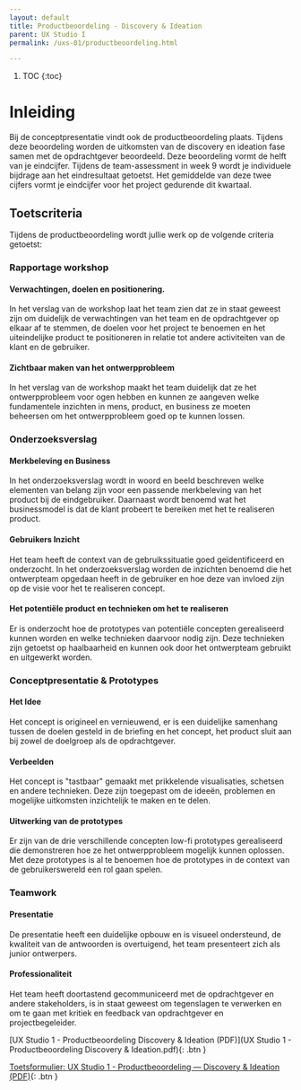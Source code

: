 ```yaml
---
layout: default
title: Productbeoordeling - Discovery & Ideation
parent: UX Studio I
permalink: /uxs-01/productbeoordeling.html

---
```


1. TOC
{:toc}

# Inleiding

Bij de conceptpresentatie vindt ook de productbeoordeling plaats.
Tijdens deze beoordeling worden de uitkomsten van de discovery en
ideation fase samen met de opdrachtgever beoordeeld. Deze beoordeling
vormt de helft van je eindcijfer. Tijdens de team-assessment in week 9
wordt je individuele bijdrage aan het eindresultaat getoetst. Het
gemiddelde van deze twee cijfers vormt je eindcijfer voor het project
gedurende dit kwartaal.

## Toetscriteria

Tijdens de productbeoordeling wordt jullie werk op de volgende criteria
getoetst:

### Rapportage workshop 

#### Verwachtingen, doelen en positionering. 

In het verslag van de workshop laat het team zien dat ze in staat
geweest zijn om duidelijk de verwachtingen van het team en de
opdrachtgever op elkaar af te stemmen, de doelen voor het project te
benoemen en het uiteindelijke product te positioneren in relatie tot
andere activiteiten van de klant en de gebruiker.

#### Zichtbaar maken van het ontwerpprobleem 

In het verslag van de workshop maakt het team duidelijk dat ze het
ontwerpprobleem voor ogen hebben en kunnen ze aangeven welke
fundamentele inzichten in mens, product, en business ze moeten beheersen
om het ontwerpprobleem goed op te kunnen lossen.

### Onderzoeksverslag 

#### Merkbeleving en Business 

In het onderzoeksverslag wordt in woord en beeld beschreven welke
elementen van belang zijn voor een passende merkbeleving van het product
bij de eindgebruiker. Daarnaast wordt benoemd wat het businessmodel is
dat de klant probeert te bereiken met het te realiseren product.

#### Gebruikers Inzicht 

Het team heeft de context van de gebruikssituatie goed geïdentificeerd
en onderzocht. In het onderzoeksverslag worden de inzichten benoemd die
het ontwerpteam opgedaan heeft in de gebruiker en hoe deze van invloed
zijn op de visie voor het te realiseren concept.

#### Het potentiële product en technieken om het te realiseren

Er is onderzocht hoe de prototypes van potentiële concepten gerealiseerd
kunnen worden en welke technieken daarvoor nodig zijn. Deze technieken
zijn getoetst op haalbaarheid en kunnen ook door het ontwerpteam
gebruikt en uitgewerkt worden.

### Conceptpresentatie & Prototypes 

#### Het Idee 

Het concept is origineel en vernieuwend, er is een duidelijke samenhang
tussen de doelen gesteld in de briefing en het concept, het product
sluit aan bij zowel de doelgroep als de opdrachtgever.

#### Verbeelden 

Het concept is "tastbaar" gemaakt met prikkelende visualisaties,
schetsen en andere technieken. Deze zijn toegepast om de ideeën,
problemen en mogelijke uitkomsten inzichtelijk te maken en te delen.

#### Uitwerking van de prototypes

Er zijn van de drie verschillende concepten low-fi prototypes
gerealiseerd die demonstreren hoe ze het ontwerpprobleem mogelijk kunnen
oplossen. Met deze prototypes is al te benoemen hoe de prototypes in de
context van de gebruikerswereld een rol gaan spelen.

### Teamwork

#### Presentatie 

De presentatie heeft een duidelijke opbouw en is visueel ondersteund, de
kwaliteit van de antwoorden is overtuigend, het team presenteert zich
als junior ontwerpers.

#### Professionaliteit

Het team heeft doortastend gecommuniceerd met de opdrachtgever en andere
stakeholders, is in staat geweest om tegenslagen te verwerken en om te
gaan met kritiek en feedback van opdrachtgever en projectbegeleider.

[UX Studio 1 - Productbeoordeling Discovery & Ideation (PDF)](UX Studio 1 - Productbeoordeling Discovery & Ideation.pdf){: .btn }

[Toetsformulier: UX Studio 1 - Productbeoordeling — Discovery & Ideation (PDF)](01_UXS1_Productbeoordeling.pdf){: .btn }